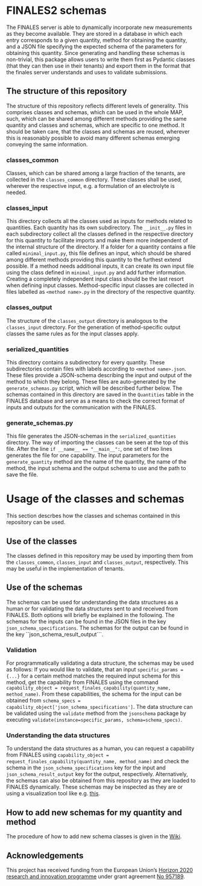 # FINALES2 schemas

The FINALES server is able to dynamically incorporate new measurements as they become available. They are stored in a database in which each entry corresponds to a given quantity, method for obtaining the quantity, and a JSON file specifying the expected schema of the parameters for obtaining this quantity. Since generating and handling these schemas is non-trivial, this package allows users to write them first as Pydantic classes (that they can then use in their tenants) and export them in the format that the finales server understands and uses to validate submissions.

## The structure of this repository
The structure of this repository reflects different levels of generality. This comprises classes and schemas, which can be used in the whole MAP, such, which can be shared among different methods providing the same quantity and classes and schemas, which are specific to one method. It should be taken care, that the classes and schemas are reused, wherever this is reasonably possible to avoid many different schemas emerging conveying the same information.

### classes_common
Classes, which can be shared among a large fraction of the tenants, are collected in the ``classes_common`` directory. These classes shall be used, wherever the respective input, e.g. a formulation of an electrolyte is needed.

### classes_input
This directory collects all the classes used as inputs for methods related to quantities. Each quantity has its own subdirectory. The ``__init__.py`` files in each subdirectory collect all the classes defined in the respective directory for this quantity to facilitate imports and make them more independent of the internal structure of the directory. If a folder for a quantity contains a file called ``minimal_input.py``, this file defines an input, which should be shared among different methods providing this quantity to the furthest extend possible. If a method needs additional inputs, it can create its own input file using the class defined in ``minimal_input.py`` and add further information. Creating a completely independent input class should be the last resort when defining input classes. Method-specific input classes are collected in files labelled as ``<method name>.py`` in the directory of the respective quantity.

### classes_output
The structure of the ``classes_output`` directory is analogous to the ``classes_input`` directory. For the generation of method-specific output classes the same rules as for the input classes apply.

### serialized_quantities
This directory contains a subdirectory for every quantity. These subdirectories contain files with labels according to ``<method name>.json``. These files provide a JSON-schema describing the input and output of the method to which they belong. These files are auto-generated by the ``generate_schemas.py`` script, which will be described further below. The schemas contained in this directory are saved in the ``Quantities`` table in the FINALES database and serve as a means to check the correct format of inputs and outputs for the communication with the FINALES.

### generate_schemas.py
This file generates the JSON-schemas in the ``serialized_quantities`` directory. The way of importing the classes can be seen at the top of this file. After the line ``if __name__ == "__main__":``, one set of two lines generates the file for one capability. The input parameters for the ``generate_quantity`` method are the name of the quantity, the name of the method, the input schema and the output schema to use and the path to save the file.

# Usage of the classes and schemas
This section descrbes how the classes and schemas contained in this repository can be used.

## Use of the classes
The classes defined in this repository may be used by importing them from the ``classes_common``, ``classes_input`` and ``classes_output``, respectively. This may be useful in the implementation of tenants.

## Use of the schemas
The schemas can be used for understanding the data structures as a human or for validating the data structures sent to and received from FINALES. Both options will briefly be explained in the following.
The schemas for the inputs can be found in the JSON files in the key ``json_schema_specifications``. The schemas for the output can be found in the key ``json_schema_result_output```.

### Validation
For programmatically validating a data structure, the schemas may be used as follows:
If you would like to validate, that an input ``specific_params = {...}`` for a certain method matches the required input schema for this method, get the capability from FINALES using the command ``capability_object = request_finales_capability(quantity_name, method_name)``. From these capabilities, the schema for the input can be obtained from ``schema_specs = capability_object['json_schema_specifications']``. The data structure can be validated using the ``validate`` method from the ``jsonschema`` package by executing ``validate(instance=specific_params, schema=schema_specs)``.

### Understanding the data structures
To understand the data structures as a human, you can request a capability from FINALES using ``capability_object = request_finales_capability(quantity_name, method_name)`` and check the schema in the ``json_schema_specifications`` key for the input and ``json_schema_result_output`` key for the output, respectively. Alternatively, the schemas can also be obtained from this repository as they are loaded to FINALES dynamically. These schemas may be inspected as they are or using a visualization tool like e.g. [this](https://json-schema-visualizer.netlify.app/).

## How to add new schemas for my quantity and method
The procedure of how to add new schema classes is given in the [Wiki](https://github.com/BIG-MAP/FINALES2_schemas/wiki/Adding-new-schemas).

## Acknowledgements

This project has received funding from the European Union’s [Horizon 2020 research and innovation programme](https://ec.europa.eu/programmes/horizon2020/en) under grant agreement [No 957189](https://cordis.europa.eu/project/id/957189).
